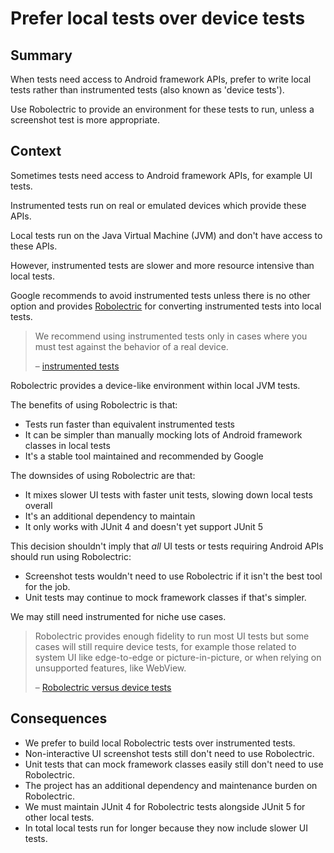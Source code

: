 # Prefer local tests over device tests

<!-- vale Google.We = NO -->
<!-- vale Vale.Spelling["Robolectric", "JUnit"] = NO -->

## Summary

When tests need access to Android framework APIs, prefer to write local tests rather than instrumented tests (also known as 'device tests').

Use Robolectric to provide an environment for these tests to run, unless a screenshot test is more appropriate.


## Context

Sometimes tests need access to Android framework APIs, for example UI tests.

Instrumented tests run on real or emulated devices which provide these APIs.

Local tests run on the Java Virtual Machine (JVM) and don't have access to these APIs.

However, instrumented tests are slower and more resource intensive than local tests.

Google recommends to avoid instrumented tests unless there is no other option and provides [Robolectric] for converting instrumented tests into local tests.

> We recommend using instrumented tests only in cases where you must test against the behavior of a real device.
>
> – [instrumented tests]

Robolectric provides a device-like environment within local JVM tests.

The benefits of using Robolectric is that:
- Tests run faster than equivalent instrumented tests
- It can be simpler than manually mocking lots of Android framework classes in local tests
- It's a stable tool maintained and recommended by Google

The downsides of using Robolectric are that:
- It mixes slower UI tests with faster unit tests, slowing down local tests overall
- It's an additional dependency to maintain
- It only works with JUnit 4 and doesn't yet support JUnit 5

This decision shouldn't imply that _all_ UI tests or tests requiring Android APIs should run using Robolectric:
- Screenshot tests wouldn't need to use Robolectric if it isn't the best tool for the job.
- Unit tests may continue to mock framework classes if that's simpler.

We may still need instrumented for niche use cases.

> Robolectric provides enough fidelity to run most UI tests but some cases will still require device tests, for example those related to system UI like edge-to-edge or picture-in-picture, or when relying on unsupported features, like WebView.
>
> – [Robolectric versus device tests]


## Consequences

- We prefer to build local Robolectric tests over instrumented tests.
- Non-interactive UI screenshot tests still don't need to use Robolectric.
- Unit tests that can mock framework classes easily still don't need to use Robolectric.
- The project has an additional dependency and maintenance burden on Robolectric.
- We must maintain JUnit 4 for Robolectric tests alongside JUnit 5 for other local tests.
- In total local tests run for longer because they now include slower UI tests.

[Instrumented tests]: https://developer.android.com/training/testing/instrumented-tests
[Robolectric versus device tests]: https://developer.android.com/training/testing/local-tests/robolectric#robolectric-versus
[Robolectric]: https://robolectric.org/

<!-- vale Google.We = YES -->